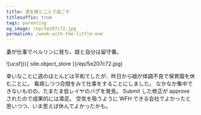 ```yaml
---
title: 週を娘と二人で過ごす
titlesuffix: true
tags: parenting
og_image: /ep/5e207c72.jpg
permalink: /week-with-the-little-one
---
```


妻が仕事でベルリンに発ち、娘と自分は留守番。

![ucsf]({{ site.object_store }}/ep/5e207c72.jpg)

幸いなことに週のほとんどは平和でしたが、昨日から娘が体調不良で保育園を休むことに。
看病しつつ合間をみて仕事をすることにしました。
なかなか集中できないものの、たまたま低レイヤのバグを発見。
Submit した修正が approve されたので成果的には満足。
空気を吸うように WFH できる会社でよかったと思いつつ、いま思えば休んでよかったかも。
